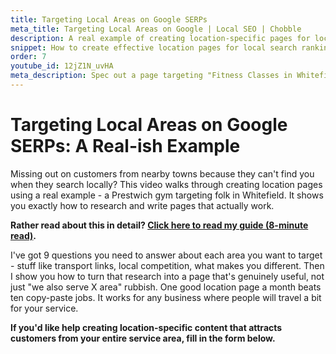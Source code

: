 ```yaml
---
title: Targeting Local Areas on Google SERPs
meta_title: Targeting Local Areas on Google | Local SEO | Chobble
description: A real example of creating location-specific pages for local search
snippet: How to create effective location pages for local search rankings
order: 7
youtube_id: 12jZ1N_uvHA
meta_description: Spec out a page targeting "Fitness Classes in Whitefield" for a fictional Prestwich business - adaptable for your service areas
---
```


# Targeting Local Areas on Google SERPs: A Real-ish Example

Missing out on customers from nearby towns because they can't find you when they search locally? This video walks through creating location pages using a real example - a Prestwich gym targeting folk in Whitefield. It shows you exactly how to research and write pages that actually work.

**Rather read about this in detail? [Click here to read my guide (8-minute read)](/guides/targeting-specific-areas/).**

I've got 9 questions you need to answer about each area you want to target - stuff like transport links, local competition, what makes you different. Then I show you how to turn that research into a page that's genuinely useful, not just "we also serve X area" rubbish. One good location page a month beats ten copy-paste jobs. It works for any business where people will travel a bit for your service.

**If you'd like help creating location-specific content that attracts customers from your entire service area, fill in the form below.**